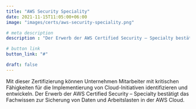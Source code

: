 ```yaml
---
title: "AWS Security Speciality"
date: 2021-11-15T11:05:00+06:00
image: "images/certs/aws-security-speciality.png"

# meta description
description : "Der Erwerb der AWS Certified Security – Specialty bestätigt das Fachwissen zur Sicherung von Daten und Arbeitslasten in der AWS Cloud."

# button link
button_link: "#"

draft: false
---
```


Mit dieser Zertifizierung können Unternehmen Mitarbeiter mit kritischen Fähigkeiten für die Implementierung von Cloud-Initiativen identifizieren und entwickeln. Der Erwerb der AWS Certified Security – Specialty bestätigt das Fachwissen zur Sicherung von Daten und Arbeitslasten in der AWS Cloud.
